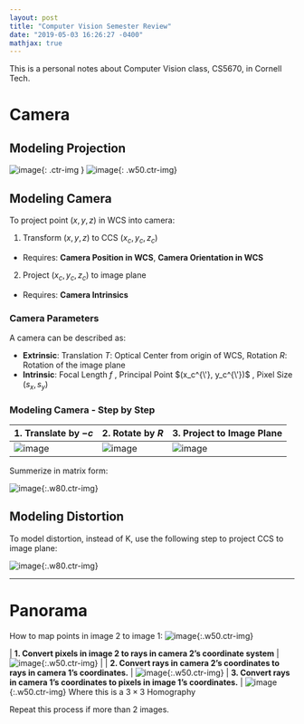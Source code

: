 ```yaml
---
layout: post
title: "Computer Vision Semester Review"
date: "2019-05-03 16:26:27 -0400"
mathjax: true
---
```


This is a personal notes about Computer Vision class, CS5670, in Cornell Tech.

<!--more-->

# Camera

## Modeling Projection

![image](https://user-images.githubusercontent.com/13166286/57166588-acb5e780-6dc8-11e9-9a70-3d5b040f57f3.png){: .ctr-img }
![image](https://user-images.githubusercontent.com/13166286/57166985-fc48e300-6dc9-11e9-8e58-fc0fbbe8b798.png){: .w50.ctr-img}

## Modeling Camera

To project point $(x,y,z)$ in WCS into camera:
1. Transform $(x,y,z)$ to CCS $(x_c,y_c,z_c)$
  * Requires: **Camera Position in WCS**, **Camera Orientation in WCS**
2. Project $(x_c,y_c,z_c)$ to image plane
  * Requires: **Camera Intrinsics**

### Camera Parameters
A camera can be described as:

* **Extrinsic**: Translation $T$: Optical Center from origin of WCS, Rotation $R$: Rotation of the image plane
* **Intrinsic**: Focal Length $f$ ,  Principal Point $(x_c^{\'}, y_c^{\'})$ ,  Pixel Size $(s_x,s_y)$

### Modeling Camera - Step by Step

| 1. Translate by $-c$         | 2. Rotate by $R$    | 3. Project to Image Plane |
| ------------- |-------------| --------- |
| ![image](https://user-images.githubusercontent.com/13166286/57167838-3798e100-6dcd-11e9-96cc-46295729fcc1.png)      | ![image](https://user-images.githubusercontent.com/13166286/57167786-08826f80-6dcd-11e9-8328-49e45fdc9238.png) | ![image](https://user-images.githubusercontent.com/13166286/57167970-c4dc3580-6dcd-11e9-9f66-5d9bafd78156.png)

Summerize in matrix form:

![image](https://user-images.githubusercontent.com/13166286/57168190-c2c6a680-6dce-11e9-8a7e-8bd303c3032b.png){:.w80.ctr-img}


## Modeling Distortion

To model distortion, instead of K, use the following step to project CCS to image plane:

![image](https://user-images.githubusercontent.com/13166286/57168283-251fa700-6dcf-11e9-9f01-c5d2ba0d832e.png){:.w80.ctr-img}


---


# Panorama

How to map points in image 2 to image 1:
![image](https://user-images.githubusercontent.com/13166286/57168465-d7f00500-6dcf-11e9-85d5-d3bf32937da9.png){:.w50.ctr-img}

| **1. Convert pixels in image 2 to rays in camera 2’s coordinate system** | ![image](https://user-images.githubusercontent.com/13166286/57168616-7b411a00-6dd0-11e9-8b12-22405dfb7449.png){:.w50.ctr-img}   |
| **2. Convert rays in camera 2’s coordinates to rays in camera 1’s coordinates.** | ![image](https://user-images.githubusercontent.com/13166286/57168634-8c8a2680-6dd0-11e9-9384-69cf73fcf515.png){:.w50.ctr-img}
| **3. Convert rays in camera 1’s coordinates to pixels in image 1’s coordinates.** | ![image](https://user-images.githubusercontent.com/13166286/57168652-a88dc800-6dd0-11e9-958a-eb760587b8c3.png){:.w50.ctr-img} Where this is a $3 \times 3$ Homography

Repeat this process if more than 2 images.

















